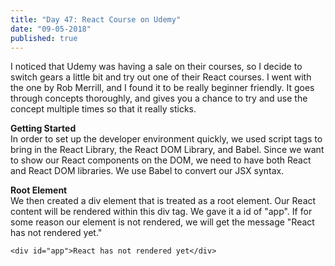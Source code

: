 ```yaml
---
title: "Day 47: React Course on Udemy"
date: "09-05-2018"
published: true
---
```

I noticed that Udemy was having a sale on their courses, so I decide to switch gears a little bit and try out one of their React courses. I went with the one by Rob Merrill, and I found it to be really beginner friendly. It goes through concepts thoroughly, and gives you a chance to try and use the concept multiple times so that it really sticks.

**Getting Started**  
In order to set up the developer environment quickly, we used script tags to bring in the React Library, the React DOM Library, and Babel. Since we want to show our React components on the DOM, we need to have both React and React DOM libraries. We use Babel to convert our JSX syntax.

**Root Element**  
We then created a div element that is treated as a root element. Our React content will be rendered within this div tag. We gave it a id of "app". If for some reason our element is not rendered, we will get the message "React has not rendered yet."

```
<div id="app">React has not rendered yet</div>
```
